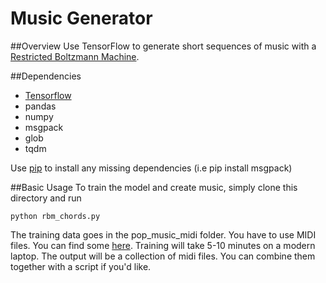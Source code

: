 # Music Generator

##Overview
Use TensorFlow to generate short sequences of music with a [Restricted Boltzmann Machine](http://deeplearning4j.org/restrictedboltzmannmachine.html).

##Dependencies

* [Tensorflow](https://www.tensorflow.org/versions/r0.10/get_started/os_setup.html)
* pandas
* numpy
* msgpack
* glob
* tqdm 

Use [pip](https://pypi.python.org/pypi/pip) to install any missing dependencies (i.e pip install msgpack) 

##Basic Usage
To train the model and create music, simply clone this directory and run
```
python rbm_chords.py
```

The training data goes in the pop_music_midi folder. You have to use MIDI files. You can find some [here](http://www.midiworld.com/files/). Training will take 5-10 minutes on a modern laptop. The output will be a collection of midi files. You can combine them together with a script if you'd like. 

